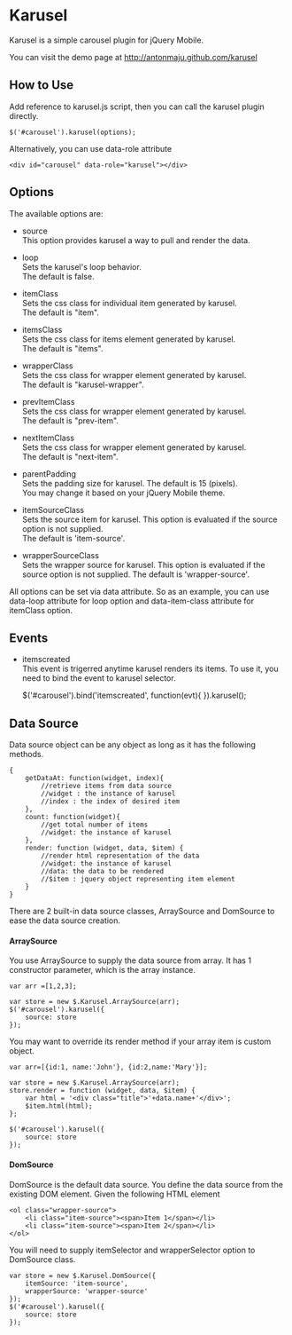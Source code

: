Karusel
=======

Karusel is a simple carousel plugin for jQuery Mobile.  

You can visit the demo page at http://antonmaju.github.com/karusel 


## How to Use  
  
Add reference to  karusel.js script, then you can call the karusel plugin directly.

	$('#carousel').karusel(options);
	
Alternatively, you can use data-role attribute

	<div id="carousel" data-role="karusel"></div>
	
## Options  
The available options are:  

* source   
This option provides karusel a way to pull and render the data. 

* loop  
Sets the karusel's loop behavior.  
The default is false.

* itemClass  
Sets the css class for individual item generated by karusel.  
The default is "item".

* itemsClass  
Sets the css class for items element generated by karusel.  
The default is "items". 

* wrapperClass  
Sets the css class for wrapper element generated by karusel.   
The default is "karusel-wrapper". 

* prevItemClass  
Sets the css class for wrapper element generated by karusel.   
The default is "prev-item". 

* nextItemClass  
Sets the css class for wrapper element generated by karusel.  
The default is "next-item".

* parentPadding  
Sets the padding size for karusel. The default is 15 (pixels).   
You may change it based on your jQuery Mobile theme.

* itemSourceClass  
Sets the source item for karusel. This option is evaluated if the source option is not supplied.   
The default is 'item-source'.

* wrapperSourceClass  
Sets the wrapper source for karusel. This option is evaluated if the source option is not supplied. 
The default is 'wrapper-source'.

All options can be set via data attribute. So as an example, you can use data-loop attribute for loop option and data-item-class attribute for itemClass option.

## Events
 
* itemscreated  
This event is trigerred anytime karusel renders its items. 
To use it, you need to bind the event to karusel selector.

  

  $('#carousel').bind('itemscreated', function(evt){
	}).karusel();
	

## Data Source 

Data source object can be any object as long as it has the following methods.  
  
	
	{
		getDataAt: function(widget, index){
			//retrieve items from data source
			//widget : the instance of karusel
			//index : the index of desired item 
		},
		count: function(widget){
			//get total number of items
			//widget: the instance of karusel
		},
		render: function (widget, data, $item) {
            //render html representation of the data
			//widget: the instance of karusel
			//data: the data to be rendered
			//$item : jquery object representing item element
        }
	}

There are 2 built-in data source classes, ArraySource and DomSource to ease the data source creation.

#### ArraySource  
You use ArraySource to supply the data source from array. It has 1 constructor parameter, which is the array instance.
 
	var arr =[1,2,3];
	
	var store = new $.Karusel.ArraySource(arr);
	$('#carousel').karusel({
		source: store
	});

You may want to override its render method if your array item is custom object.
 
	var arr=[{id:1, name:'John'}, {id:2,name:'Mary'}];
	
	var store = new $.Karusel.ArraySource(arr);
	store.render = function (widget, data, $item) {
		var html = '<div class="title">'+data.name+'</div>';
		$item.html(html);
	};
	
	$('#carousel').karusel({
		source: store
	});
 
 
#### DomSource  
DomSource is the default data source. You define the data source from the existing DOM element. 
Given the following HTML element

	<ol class="wrapper-source">
		<li class="item-source"><span>Item 1</span></li>
		<li class="item-source"><span>Item 2</span></li>
	</ol>
	
You will need to supply itemSelector and wrapperSelector option to DomSource class.

	var store = new $.Karusel.DomSource({
		itemSource: 'item-source',
		wrapperSource: 'wrapper-source'
	});
	$('#carousel').karusel({
		source: store
	});
